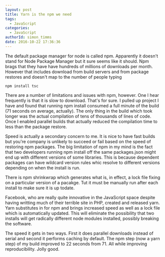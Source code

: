 ```yaml
---
layout: post
title: Yarn is the npm we need
tags:
  - JavaScript
categories:
  - JavaScript   
authorId: simon_timms
date: 2016-10-22 17:36:36
---
```


The default package manager for node is called npm. Apparently it doesn't stand for Node Package Manager but it sure seems like it should. Npm brags that they have have hundreds of millions of downloads per month. However that includes download from build servers and from package restores and doesn't map to the number of people typing 

```
npm install tsc
```

<!-- more -->

There are a number of limitations and issues with npm, however. One I hear frequently is that it is slow to download. That's for sure. I pulled up project I have and found that running npm install consumed a full minute of the build (71 seconds on average, actually). The only thing in the build which took longer was the actual compilation of tens of thousands of lines of code. Once I enabled parallel builds that actually reduced the compilation time to less than the package restore. 

Speed is actually a secondary concern to me. It is nice to have fast builds but you're company is unlikely to succeed or fail based on the speed of restoring npm packages. The big limitation of npm in my mind is the fact that two developers running npm install off the same packages.json might end up with different versions of some libraries. This is because dependent packages can have wildcard version rules whic resolve to different versions depending on when the install is run. 

There is npm shrinkwrap which generates what is, in effect, a lock file fixing on a particular version of a pacakge. Tut it must be manually run after each install to make sure it is up todate. 

Facebook, who are really quite innovative in the JavaScript space despite having writting much of their terrible site in PHP, created and released yarn. Yarn substitutes in for npm and brings increased speed as well as a lock file which is automatically updated. This will eliminate the possibility that two installs will get radically different node modules installed, possibly breaking the software.

The speed it gets in two ways. First it does parallel downloads instead of serial and second it performs caching by default. The npm step (now a yarn step) of my build improved to 22 seconds from 71. All while improving reproducibility. Jolly good. 